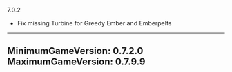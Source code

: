 7.0.2
* Fix missing Turbine for Greedy Ember and Emberpelts


---
MinimumGameVersion: 0.7.2.0
MaximumGameVersion: 0.7.9.9
---